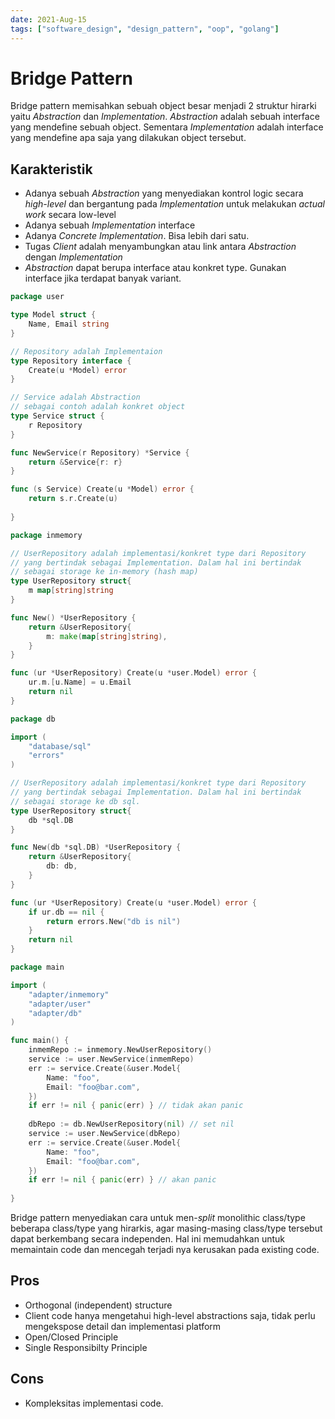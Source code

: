 ```yaml
---
date: 2021-Aug-15
tags: ["software_design", "design_pattern", "oop", "golang"]
---
```

# Bridge Pattern

Bridge pattern memisahkan sebuah object besar menjadi 2 struktur hirarki yaitu *Abstraction* dan *Implementation*. *Abstraction* adalah sebuah interface yang mendefine sebuah object. Sementara *Implementation* adalah interface yang mendefine apa saja yang dilakukan object tersebut.

## Karakteristik
- Adanya sebuah  *Abstraction* yang menyediakan kontrol logic secara *high-level* dan bergantung pada *Implementation* untuk melakukan *actual work* secara low-level
- Adanya sebuah *Implementation* interface
- Adanya *Concrete Implementation*. Bisa lebih dari satu.
- Tugas *Client* adalah menyambungkan atau link antara *Abstraction* dengan *Implementation*
- *Abstraction* dapat berupa interface atau konkret type. Gunakan interface jika terdapat banyak variant.

```go
package user

type Model struct {
	Name, Email string
}

// Repository adalah Implementaion
type Repository interface {
	Create(u *Model) error	
}

// Service adalah Abstraction
// sebagai contoh adalah konkret object
type Service struct {
	r Repository
}

func NewService(r Repository) *Service {
	return &Service{r: r}
}

func (s Service) Create(u *Model) error {
	return s.r.Create(u)
	
}

```

```go
package inmemory

// UserRepository adalah implementasi/konkret type dari Repository
// yang bertindak sebagai Implementation. Dalam hal ini bertindak
// sebagai storage ke in-memory (hash map)
type UserRepository struct{
	m map[string]string
}

func New() *UserRepository {
	return &UserRepository{
		m: make(map[string]string),
	}
}

func (ur *UserRepository) Create(u *user.Model) error {
	ur.m.[u.Name] = u.Email
	return nil
}

```

```go
package db

import (
	"database/sql"
	"errors"
)

// UserRepository adalah implementasi/konkret type dari Repository
// yang bertindak sebagai Implementation. Dalam hal ini bertindak
// sebagai storage ke db sql.
type UserRepository struct{
	db *sql.DB
}

func New(db *sql.DB) *UserRepository {
	return &UserRepository{
		db: db,
	}
}

func (ur *UserRepository) Create(u *user.Model) error {
	if ur.db == nil {
		return errors.New("db is nil")
	}
	return nil
}

```

```go
package main

import (
	"adapter/inmemory"
	"adapter/user"
	"adapter/db"
)

func main() {
	inmemRepo := inmemory.NewUserRepository()
	service := user.NewService(inmemRepo)
	err := service.Create(&user.Model{
		Name: "foo",
		Email: "foo@bar.com",
	})
	if err != nil { panic(err) } // tidak akan panic
	
	dbRepo := db.NewUserRepository(nil) // set nil
	service := user.NewService(dbRepo)
	err := service.Create(&user.Model{
		Name: "foo",
		Email: "foo@bar.com",
	})
	if err != nil { panic(err) } // akan panic
	
}
```

Bridge pattern menyediakan cara untuk men-*split* monolithic class/type beberapa class/type yang hirarkis, agar masing-masing class/type tersebut dapat berkembang secara independen. Hal ini memudahkan untuk memaintain code dan mencegah terjadi nya kerusakan pada existing code.

## Pros
- Orthogonal (independent) structure
- Client code hanya mengetahui high-level abstractions saja, tidak perlu mengekspose detail dan implementasi platform
- Open/Closed Principle
- Single Responsibilty Principle

## Cons
- Kompleksitas implementasi code.